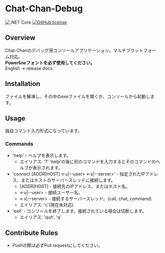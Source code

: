 # Chat-Chan-Debug
![.NET Core](https://github.com/P2P-Develop/Chat-Chan-Debug/workflows/.NET%20Core/badge.svg)
[![GitHub license](https://img.shields.io/github/license/P2P-Develop/Chat-Chan)](https://github.com/P2P-Develop/Chat-Chan/blob/master/LICENSE)
## Overview
Chat-Chanのデバッグ用コンソールアプリケーション。マルチプラットフォーム対応。  
**Powerlineフォントを必ず使用してください。**  
English -> release docs
## Installation
ファイルを解凍し、その中のexeファイルを開くか、コンソールから起動します。
## Usage
独自コマンド入力形式になっています。
### Commands
- 'help' - ヘルプを表示します。
  - エイリアス: '?'
  'help'の後に別のコマンドを入力するとそのコマンドのヘルプが表示されます。
- 'connect [ADDR|HOST] <-u|--user> <-s|--server>' - 指定されたIPアドレス、またはホストのサーバースレッドに接続します。
  - [ADDR|HOST] - 接続先のIPアドレス、またはホスト名。
  - <-u|--user> - 接続ユーザー名。
  - <-s|--server> - 接続するサーバースレッド。(call, chat, command)
  - エイリアス: 'c'(現在未対応)
- 'exit' - コンソールを終了します。接続されている場合は切断します。
  - エイリアス: 'quit', 'q'
## Contribute Rules
- Pushの際は必ずPull requestにしてください。
